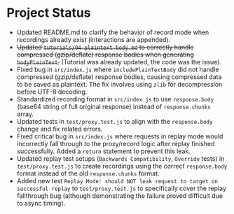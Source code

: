 # Project Status

* Updated README.md to clarify the behavior of record mode when recordings already exist (interactions are appended).
* ~~Updated `tutorials/04-plaintext-body.md` to correctly handle compressed (gzip/deflate) response bodies when generating `bodyPlainText`.~~ (Tutorial was already updated, the code was the issue).
* Fixed bug in `src/index.js` where `includePlainTextBody` did not handle compressed (gzip/deflate) response bodies, causing compressed data to be saved as plaintext. The fix involves using `zlib` for decompression before UTF-8 decoding.
* Standardized recording format in `src/index.js` to use `response.body` (base64 string of full original response) instead of `response.chunks` array.
* Updated tests in `test/proxy.test.js` to align with the `response.body` change and fix related errors.
* Fixed critical bug in `src/index.js` where requests in replay mode would incorrectly fall through to the proxy/record logic after replay finished successfully. Added a `return` statement to prevent this leak.
* Updated replay test setups (`Backwards Compatibility`, `Override` tests) in `test/proxy.test.js` to create recordings using the correct `response.body` format instead of the old `response.chunks` format.
* Added new test `Replay Mode: should NOT leak request to target on successful replay` to `test/proxy.test.js` to specifically cover the replay fallthrough bug (although demonstrating the failure proved difficult due to async timing).

